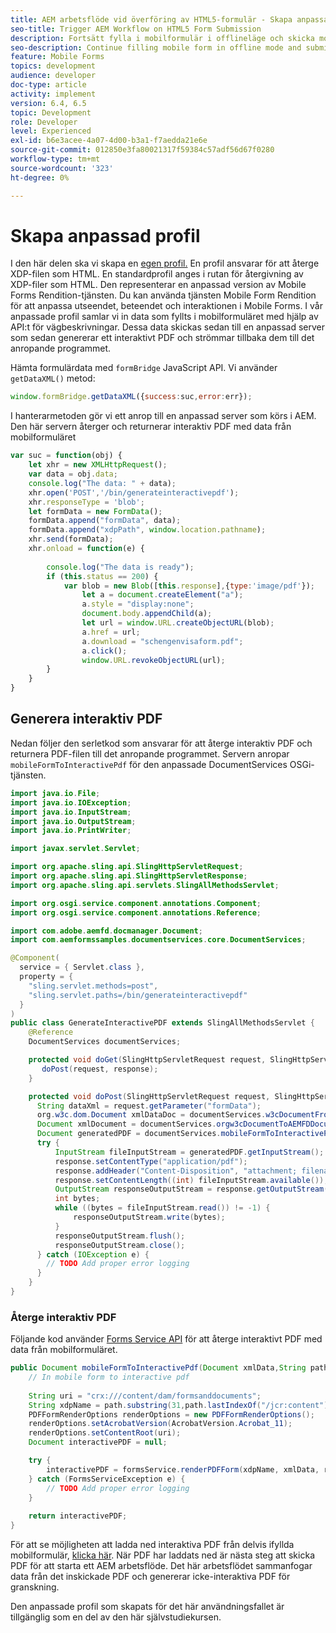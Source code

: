 ```yaml
---
title: AEM arbetsflöde vid överföring av HTML5-formulär - Skapa anpassad profil
seo-title: Trigger AEM Workflow on HTML5 Form Submission
description: Fortsätt fylla i mobilformulär i offlineläge och skicka mobilformulär för att aktivera AEM arbetsflöde
seo-description: Continue filling mobile form in offline mode and submit mobile form to trigger AEM workflow
feature: Mobile Forms
topics: development
audience: developer
doc-type: article
activity: implement
version: 6.4, 6.5
topic: Development
role: Developer
level: Experienced
exl-id: b6e3acee-4a07-4d00-b3a1-f7aedda21e6e
source-git-commit: 012850e3fa80021317f59384c57adf56d67f0280
workflow-type: tm+mt
source-wordcount: '323'
ht-degree: 0%

---
```


# Skapa anpassad profil

I den här delen ska vi skapa en [egen profil.](https://helpx.adobe.com/livecycle/help/mobile-forms/creating-profile.html) En profil ansvarar för att återge XDP-filen som HTML. En standardprofil anges i rutan för återgivning av XDP-filer som HTML. Den representerar en anpassad version av Mobile Forms Rendition-tjänsten. Du kan använda tjänsten Mobile Form Rendition för att anpassa utseendet, beteendet och interaktionen i Mobile Forms. I vår anpassade profil samlar vi in data som fyllts i mobilformuläret med hjälp av API:t för vägbeskrivningar. Dessa data skickas sedan till en anpassad server som sedan genererar ett interaktivt PDF och strömmar tillbaka dem till det anropande programmet.

Hämta formulärdata med `formBridge` JavaScript API. Vi använder `getDataXML()` metod:

```javascript
window.formBridge.getDataXML({success:suc,error:err});
```

I hanterarmetoden gör vi ett anrop till en anpassad server som körs i AEM. Den här servern återger och returnerar interaktiv PDF med data från mobilformuläret

```javascript
var suc = function(obj) {
    let xhr = new XMLHttpRequest();
    var data = obj.data;
    console.log("The data: " + data);
    xhr.open('POST','/bin/generateinteractivepdf');
    xhr.responseType = 'blob';
    let formData = new FormData();
    formData.append("formData", data);
    formData.append("xdpPath", window.location.pathname);
    xhr.send(formData);
    xhr.onload = function(e) {
        
        console.log("The data is ready");
        if (this.status == 200) {
            var blob = new Blob([this.response],{type:'image/pdf'});
                let a = document.createElement("a");
                a.style = "display:none";
                document.body.appendChild(a);
                let url = window.URL.createObjectURL(blob);
                a.href = url;
                a.download = "schengenvisaform.pdf";
                a.click();
                window.URL.revokeObjectURL(url);
        }
    }
}
```

## Generera interaktiv PDF

Nedan följer den serletkod som ansvarar för att återge interaktiv PDF och returnera PDF-filen till det anropande programmet. Servern anropar `mobileFormToInteractivePdf` för den anpassade DocumentServices OSGi-tjänsten.

```java
import java.io.File;
import java.io.IOException;
import java.io.InputStream;
import java.io.OutputStream;
import java.io.PrintWriter;

import javax.servlet.Servlet;

import org.apache.sling.api.SlingHttpServletRequest;
import org.apache.sling.api.SlingHttpServletResponse;
import org.apache.sling.api.servlets.SlingAllMethodsServlet;

import org.osgi.service.component.annotations.Component;
import org.osgi.service.component.annotations.Reference;

import com.adobe.aemfd.docmanager.Document;
import com.aemformssamples.documentservices.core.DocumentServices;

@Component(
  service = { Servlet.class }, 
  property = { 
    "sling.servlet.methods=post",
    "sling.servlet.paths=/bin/generateinteractivepdf" 
  }
)
public class GenerateInteractivePDF extends SlingAllMethodsServlet {
    @Reference
    DocumentServices documentServices;

    protected void doGet(SlingHttpServletRequest request, SlingHttpServletResponse response) { 
       doPost(request, response);
    }

    protected void doPost(SlingHttpServletRequest request, SlingHttpServletResponse response) {
      String dataXml = request.getParameter("formData");
      org.w3c.dom.Document xmlDataDoc = documentServices.w3cDocumentFromStrng(dataXml);
      Document xmlDocument = documentServices.orgw3cDocumentToAEMFDDocument(xmlDataDoc);
      Document generatedPDF = documentServices.mobileFormToInteractivePdf(xmlDocument,request.getParameter("xdpPath"));
      try {
          InputStream fileInputStream = generatedPDF.getInputStream();
          response.setContentType("application/pdf");
          response.addHeader("Content-Disposition", "attachment; filename=AemFormsRocks.pdf");
          response.setContentLength((int) fileInputStream.available());
          OutputStream responseOutputStream = response.getOutputStream();
          int bytes;
          while ((bytes = fileInputStream.read()) != -1) {
              responseOutputStream.write(bytes);
          }
          responseOutputStream.flush();
          responseOutputStream.close();
      } catch (IOException e) {
        // TODO Add proper error logging
      }
    }
}
```

### Återge interaktiv PDF

Följande kod använder [Forms Service API](https://helpx.adobe.com/aem-forms/6/javadocs/com/adobe/fd/forms/api/FormsService.html) för att återge interaktivt PDF med data från mobilformuläret.

```java
public Document mobileFormToInteractivePdf(Document xmlData,String path) {
    // In mobile form to interactive pdf
    
    String uri = "crx:///content/dam/formsanddocuments";
    String xdpName = path.substring(31,path.lastIndexOf("/jcr:content"));
    PDFFormRenderOptions renderOptions = new PDFFormRenderOptions();
    renderOptions.setAcrobatVersion(AcrobatVersion.Acrobat_11);
    renderOptions.setContentRoot(uri);
    Document interactivePDF = null;

    try {
        interactivePDF = formsService.renderPDFForm(xdpName, xmlData, renderOptions);
    } catch (FormsServiceException e) {
        // TODO Add proper error logging
    }
    
    return interactivePDF;
}
```

För att se möjligheten att ladda ned interaktiva PDF från delvis ifyllda mobilformulär, [klicka här](https://forms.enablementadobe.com/content/dam/formsanddocuments/xdptemplates/schengenvisa.xdp/jcr:content).
När PDF har laddats ned är nästa steg att skicka PDF för att starta ett AEM arbetsflöde. Det här arbetsflödet sammanfogar data från det inskickade PDF och genererar icke-interaktiva PDF för granskning.

Den anpassade profil som skapats för det här användningsfallet är tillgänglig som en del av den här självstudiekursen.
